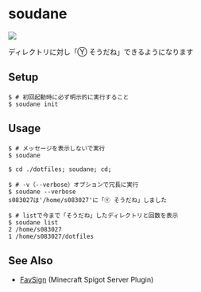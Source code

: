 # soudane

![](https://pbs.twimg.com/media/CMhh_UvU8AA9w-j.png:large)

ディレクトリに対し「Ⓨ そうだね」できるようになります

## Setup

```shellsession
$ # 初回起動時に必ず明示的に実行すること
$ soudane init
```

## Usage

```shellsession
$ # メッセージを表示しないで実行
$ soudane

$ cd ./dotfiles; soudane; cd;

$ # -v（--verbose）オプションで冗長に実行
$ soudane --verbose
s083027は'/home/s083027'に「Ⓨ そうだね」しました

$ # listで今まで「そうだね」したディレクトリと回数を表示
$ soudane list
2 /home/s083027
1 /home/s083027/dotfiles
```

## See Also

- [FavSign](http://forum.minecraftuser.jp/viewtopic.php?f=38&t=24490#p239094) (Minecraft Spigot Server Plugin)
